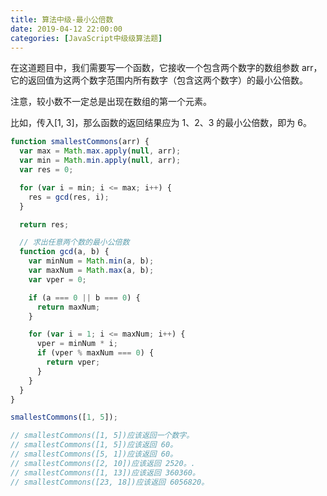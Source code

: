 ```yaml
---
title: 算法中级-最小公倍数
date: 2019-04-12 22:00:00
categories: [JavaScript中级级算法题]
---
```


在这道题目中，我们需要写一个函数，它接收一个包含两个数字的数组参数 arr，它的返回值为这两个数字范围内所有数字（包含这两个数字）的最小公倍数。

注意，较小数不一定总是出现在数组的第一个元素。

比如，传入[1, 3]，那么函数的返回结果应为 1、2、3 的最小公倍数，即为 6。

```js
function smallestCommons(arr) {
  var max = Math.max.apply(null, arr);
  var min = Math.min.apply(null, arr);
  var res = 0;

  for (var i = min; i <= max; i++) {
    res = gcd(res, i);
  }

  return res;

  // 求出任意两个数的最小公倍数
  function gcd(a, b) {
    var minNum = Math.min(a, b);
    var maxNum = Math.max(a, b);
    var vper = 0;

    if (a === 0 || b === 0) {
      return maxNum;
    }

    for (var i = 1; i <= maxNum; i++) {
      vper = minNum * i;
      if (vper % maxNum === 0) {
        return vper;
      }
    }
  }
}

smallestCommons([1, 5]);

// smallestCommons([1, 5])应该返回一个数字。
// smallestCommons([1, 5])应该返回 60。
// smallestCommons([5, 1])应该返回 60。
// smallestCommons([2, 10])应该返回 2520。.
// smallestCommons([1, 13])应该返回 360360。
// smallestCommons([23, 18])应该返回 6056820。
```
